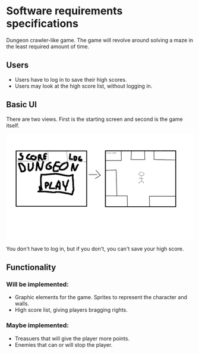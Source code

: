 # Software requirements specifications  

Dungeon crawler-like game. The game will revolve around solving a maze in the least required amount of time. 

## Users
- Users have to log in to save their high scores.
- Users may look at the high score list, without logging in. 

## Basic UI

There are two views. First is the starting screen and second is the game itself.

<img src="https://github.com/uberballo/ot-harjoitustyo/blob/master/documentation/pictures/dungeon%20crawler.png" width="750">

You don't have to log in, but if you don't, you can't save your high score. 

## Functionality
### Will be implemented:  
 - Graphic elements for the game. Sprites to represent the character and walls. 
 - High score list, giving players bragging rights.

### Maybe implemented: 
 - Treasuers that will give the player more points.
 - Enemies that can or will stop the player.
